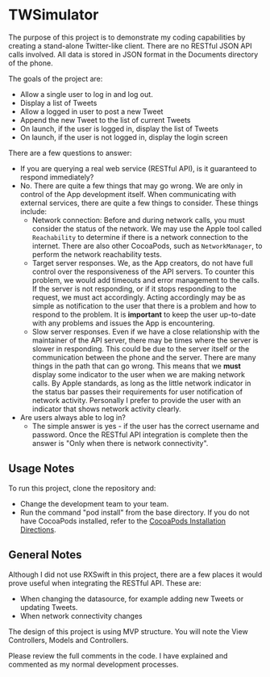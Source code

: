 # TWSimulator
The purpose of this project is to demonstrate my coding capabilities by creating a stand-alone Twitter-like client.  There are no RESTful JSON API calls involved.  All data is stored in JSON format in the Documents directory of the phone.

The goals of the project are:
* Allow a single user to log in and log out.
* Display a list of Tweets
* Allow a logged in user to post a new Tweet
* Append the new Tweet to the list of current Tweets
* On launch, if the user is logged in, display the list of Tweets
* On launch, if the user is not logged in, display the login screen

There are a few questions to answer:
* If you are querying a real web service (RESTful API), is it guaranteed to respond immediately?
 *  No.  There are quite a few things that may go wrong.  We are only in control of the App development itself.  When communicating with external services, there are quite a few things to consider.  These things include:
    * Network connection: Before and during network calls, you must consider the status of the network.  We may use the Apple tool called `Reachability` to determine if there is a network connection to the internet.  There are also other CocoaPods, such as `NetworkManager`, to perform the network reachability tests.
    * Target server responses.  We, as the App creators, do not have full control over the responsiveness of the API servers.  To counter this problem, we would add timeouts and error management to the calls.  If the server is not responding, or if it stops responding to the request, we must act accordingly.  Acting accordingly may be as simple as notification to the user that there is a problem and how to respond to the problem.  It is **important** to keep the user up-to-date with any problems and issues the App is encountering.
    * Slow server responses.  Even if we have a close relationship with the maintainer of the API server, there may be times where the server is slower in responding.  This could be due to the server itself or the communication between the phone and the server.  There are many things in the path that can go wrong.  This means that we **must** display some indicator to the user when we are making network calls.  By Apple standards, as long as the little network indicator in the status bar passes their requirements for user notification of network activity.  Personally I prefer to provide the user with an indicator that shows network activity clearly.  
* Are users always able to log in?
  * The simple answer is yes - if the user has the correct username and password. Once the RESTful API integration is complete then the answer is "Only when there is network connectivity".

## Usage Notes

To run this project, clone the repository and:
* Change the development team to your team.
* Run the command "pod install" from the base directory.  If you do not have CocoaPods installed, refer to the [CocoaPods Installation Directions](https://guides.cocoapods.org/using/getting-started.html).

## General Notes
Although I did not use RXSwift in this project, there are a few places it would prove useful when integrating the RESTful API.  These are:
* When changing the datasource, for example adding new Tweets or updating Tweets.
* When network connectivity changes

The design of this project is using MVP structure.  You will note the View Controllers, Models and Controllers.

Please review the full comments in the code.  I have explained and commented as my normal development processes.
